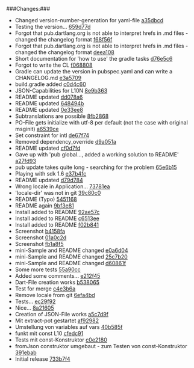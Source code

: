 ###Changes:###
* Changed version-number-generation for yaml-file [a35dbcd](http://github.com/MikeMitterer/dart-l10n-gettext/commit/a35dbcd36528140f248774c298a3637d89c01d18)
* Testing the version... [659d77d](http://github.com/MikeMitterer/dart-l10n-gettext/commit/659d77d9c6a122a8b1b49635b94828b276d6492a)
* Forgot that pub.dartlang.org is not able to interpret hrefs in .md files - changed the changelog format [f68f56f](http://github.com/MikeMitterer/dart-l10n-gettext/commit/f68f56f7ae0a4c742be1011438830f732292b555)
* Forgot that pub.dartlang.org is not able to interpret hrefs in .md files - changed the changelog format [deea108](http://github.com/MikeMitterer/dart-l10n-gettext/commit/deea10866b6d847253aad1752a5fe55203ccf027)
* Short documentation for 'how to use' the gradle tasks [d76e5c6](http://github.com/MikeMitterer/dart-l10n-gettext/commit/d76e5c6756aee8c91bc9525f0b29f849fa422695)
* Forgot to write the CL [f068808](http://github.com/MikeMitterer/dart-l10n-gettext/commit/f0688086821ee062880df547809faf1c10c4cf23)
* Gradle can update the version in pubspec.yaml and can write a CHANGELOG.md [e3a5709](http://github.com/MikeMitterer/dart-l10n-gettext/commit/e3a5709cef1e170b1804e48f57458d5c8181672c)
* build.gradle added [c0d4c60](http://github.com/MikeMitterer/dart-l10n-gettext/commit/c0d4c60360cd54fd767778582c8c04f5a06c41e8)
* JSON-Capabilities for L10N [8e9b363](http://github.com/MikeMitterer/dart-l10n-gettext/commit/8e9b363e80cc72d2e0ca8e22f2c713b34c67b75c)
* README updated [dd078a6](http://github.com/MikeMitterer/dart-l10n-gettext/commit/dd078a6dfdf0c9bab42be17665975cadf031141c)
* README updated [648494b](http://github.com/MikeMitterer/dart-l10n-gettext/commit/648494b9ce926bd6eb2446c97a68f48c6832067d)
* README updated [0e33ee8](http://github.com/MikeMitterer/dart-l10n-gettext/commit/0e33ee80609725902c0a57e88710d51af422d076)
* Subtranslations are possible [8fb2868](http://github.com/MikeMitterer/dart-l10n-gettext/commit/8fb2868ae6ae4bf06a06005fac5fe440c5edaf55)
* PO-File gets initialize with utf-8 per default (not the case with original msginit) [a6539ce](http://github.com/MikeMitterer/dart-l10n-gettext/commit/a6539ceeaa4dae2b113e72de5287789199367f58)
* Set constraint for intl [de67f74](http://github.com/MikeMitterer/dart-l10n-gettext/commit/de67f7489079ed9d2fb0d25d2f891da7d72a07c3)
* Removed dependency_override [d9a051a](http://github.com/MikeMitterer/dart-l10n-gettext/commit/d9a051aa8a7232172430f3d96c3a012d480e542d)
* README updated [cf0d7fd](http://github.com/MikeMitterer/dart-l10n-gettext/commit/cf0d7fdd0b55459763e22665dd18daa1f1a7f5ef)
* Gave up with 'pub global..., added a working solution to README' [a27fd93](http://github.com/MikeMitterer/dart-l10n-gettext/commit/a27fd93149e605e41760eaeddde201fdd08dfde7)
* pub update takes quite long - searching for the problem [65e6b15](http://github.com/MikeMitterer/dart-l10n-gettext/commit/65e6b15f17d581aeb8e50044e9ba1ca54a98dede)
* Playing with sdk 1.6 [e37b4fc](http://github.com/MikeMitterer/dart-l10n-gettext/commit/e37b4fc639b0a4ef001e373190350c81a07b3e20)
* README updated [d79d784](http://github.com/MikeMitterer/dart-l10n-gettext/commit/d79d784f200adfeb3084d1038a2a592b2c32f330)
* Wrong locale in Application... [73781ea](http://github.com/MikeMitterer/dart-l10n-gettext/commit/73781ea5a66b84b180cd58a16a25b4f196c23bd6)
* 'locale-dir' was not in git [39c80c0](http://github.com/MikeMitterer/dart-l10n-gettext/commit/39c80c0f45eb0ea8df9b8b54f58fcd25ef7b0cc8)
* README (Typo) [5451168](http://github.com/MikeMitterer/dart-l10n-gettext/commit/54511681330e4f138100d1d844863e16ec168fca)
* README again [9bf3e81](http://github.com/MikeMitterer/dart-l10n-gettext/commit/9bf3e812eeae3e4dd35325e5640b9eea2412f341)
* Install added to README [92ae57c](http://github.com/MikeMitterer/dart-l10n-gettext/commit/92ae57c8c96fbd7c1b682ad01c8d57b911de07d4)
* Install added to README [c6513ee](http://github.com/MikeMitterer/dart-l10n-gettext/commit/c6513eee318f789669d1a33c3df57a2ea5cfdb34)
* Install added to README [f02b841](http://github.com/MikeMitterer/dart-l10n-gettext/commit/f02b841cd3ff3be6f24b3e6d4c82ace6fe4f4b25)
* Screenshot [b4158fa](http://github.com/MikeMitterer/dart-l10n-gettext/commit/b4158fa25577ea9dcded642755966feeb0fceb35)
* Screenshot [01a0c2d](http://github.com/MikeMitterer/dart-l10n-gettext/commit/01a0c2d7af92771f72688edc69acfb9862f9d3ea)
* Screenshot [fb1a8f5](http://github.com/MikeMitterer/dart-l10n-gettext/commit/fb1a8f595b1a9bd21e43c11f508b0e670531ed88)
* mini-Sample and README changed [e0a6d04](http://github.com/MikeMitterer/dart-l10n-gettext/commit/e0a6d0410b86820a24f0b244226ff7f9cac74595)
* mini-Sample and README changed [25c7b20](http://github.com/MikeMitterer/dart-l10n-gettext/commit/25c7b20fa6aab711fb539d9c937ad714f3c3346b)
* mini-Sample and README changed [d60861f](http://github.com/MikeMitterer/dart-l10n-gettext/commit/d60861f88d7a456eb7ee864214e727a1ed5a4ccf)
* Some more tests [55a90cc](http://github.com/MikeMitterer/dart-l10n-gettext/commit/55a90ccf834fa42dfae4381517f39098bb7324af)
* Added some comments... [e212f45](http://github.com/MikeMitterer/dart-l10n-gettext/commit/e212f452ca9d07e7786efc4d5ce45ffa9251377e)
* Dart-File creation works [b538065](http://github.com/MikeMitterer/dart-l10n-gettext/commit/b53806575d75ad557d3ca2056b7e91685caef428)
* Test for merge [c4e3b6a](http://github.com/MikeMitterer/dart-l10n-gettext/commit/c4e3b6a3370dff5ef128a3b013aa2e15689603fb)
* Remove locale from git [6efa4bd](http://github.com/MikeMitterer/dart-l10n-gettext/commit/6efa4bdb6cef830ee186e98f840946f346b50519)
* Tests... [ec29f92](http://github.com/MikeMitterer/dart-l10n-gettext/commit/ec29f92f433a7a2f1353cb92eee0bc9edb3edb95)
* Nice... [8a21605](http://github.com/MikeMitterer/dart-l10n-gettext/commit/8a21605e6e11ca5291fa52ec0088926825206965)
* Creation of JSON-File works [a5c7d9f](http://github.com/MikeMitterer/dart-l10n-gettext/commit/a5c7d9f90425f9ce3fb91452f9e23e3e595b9489)
* Mit extract-pot gestartet [af92982](http://github.com/MikeMitterer/dart-l10n-gettext/commit/af92982429a206c4cf9c3a4cf5c8a972fe1db6c6)
* Umstellung von variables auf vars [40b585f](http://github.com/MikeMitterer/dart-l10n-gettext/commit/40b585f6b61625ac2dfb80083d76b025d6ceaf9a)
* funkt mit const L10 [cfedc91](http://github.com/MikeMitterer/dart-l10n-gettext/commit/cfedc915c4092ea2bb51b0f51e9c985792b5edb2)
* Tests mit const-Konstruktor [c0e2180](http://github.com/MikeMitterer/dart-l10n-gettext/commit/c0e21808abda2da10da0d6f40215a76349806794)
* fromJson construktor umgebaut - zum Testen von const-Konstruktor [391ebab](http://github.com/MikeMitterer/dart-l10n-gettext/commit/391ebabe7f6f1183113b01f5b627a87ab0e88e0f)
* Initial release [733b7f4](http://github.com/MikeMitterer/dart-l10n-gettext/commit/733b7f49242f2e01fabc85af13ee42c8a16ae7d3)